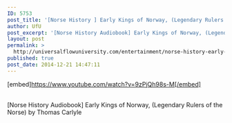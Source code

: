 ```yaml
---
ID: 5753
post_title: '[Norse History ] Early Kings of Norway, (Legendary Rulers of the Norse) by Thomas Carlyle'
author: UfU
post_excerpt: '[Norse History Audiobook] Early Kings of Norway, (Legendary Rulers of the Norse) by Thomas Carlyle'
layout: post
permalink: >
  http://universalflowuniversity.com/entertainment/norse-history-early-kings-of-norway-legendary-rulers-of-the-norse-by-thomas-carlyle/
published: true
post_date: 2014-12-21 14:47:11
---
```

[embed]https://www.youtube.com/watch?v=9zPjQh98s-M[/embed]</br></br>
<p>[Norse History Audiobook] Early Kings of Norway, (Legendary Rulers of the Norse) by Thomas Carlyle</p>